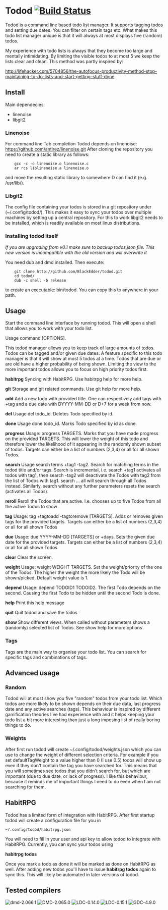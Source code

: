 # Todod [![Build Status](https://travis-ci.org/BlackEdder/todod.svg?branch=master)](https://travis-ci.org/BlackEdder/todod)

Todod is a command line based todo list manager. It supports tagging todos and setting due dates. You can filter on certain tags etc. What makes this todo list manager unique is that it will always at most displays five (random) todos.

My experience with todo lists is always that they become too large and mentally intimidating. By limiting the visible todos to at most 5 we keep the lists clear and clean. This method was partly inspired by:

http://lifehacker.com/5704856/the-autofocus-productivity-method-stop-maintaining-to-do-lists-and-start-getting-stuff-done

## Install

Main dependecies:

- linenoise
- libgit2

### Linenoise

For command line Tab completion Todod depends on linenoise: 
https://github.com/antirez/linenoise.git
After cloning the repository you need to create a static library as follows:

		gcc -c -o linenoise.o linenoise.c
		ar rcs liblinenoise.a linenoise.o

and move the resulting static library to somewhere D can find it (e.g. /usr/lib/).

### Libgit2

The config file containing your todos is stored in a git repository under (~/.config/todod/). This makes it easy to sync your todos over multiple machines by setting up a central repository. For this to work libgit2 needs to be installed, which is readily available on most linux distributions.

### Installing todod itself

_If you are upgrading from v0.1 make sure to backup todos.json file. This new version is incompatible with the old version and will overwrite it_

You need dub and dmd installed. Then execute:

		git clone http://github.com/BlackEdder/todod.git
		cd todod/
		dub -c shell -b release

to create an executable: bin/todod. You can copy this to anywhere in your path.

## Usage

Start the command line interface by running todod. This will open a shell that allows you to work with your todo list.

Usage command [OPTIONS].
		
This todod manager allows you to keep track of large amounts of todos. Todos can be tagged and/or given due dates. A feature specific to this todo manager is that it will show at most 5 todos at a time. Todos that are due or are old have a higher probability of being shown. Limiting the view to the more important todos allows you to focus on high priority todos first.

__habitrpg__ Syncing with HabitRPG. Use habitrpg help for more help.

__git__ Storage and git related commands. Use git help for more help.

__add__ Add a new todo with provided title. One can respectively add tags with +tag and a due date with DYYYY-MM-DD or D+7 for a week from now.

__del__ Usage del todo_id. Deletes Todo specified by id.

__done__ Usage done todo_id. Marks Todo specified by id as done.

__progress__ Usage: progress TARGETS. Marks that you have made progress on the provided TARGETS. This will lower the weight of this todo and therefore lower the likelihood of it appearing in the randomly shown subset of todos. Targets can either be a list of numbers (2,3,4) or all for all shown Todos.

__search__ Usage search terms +tag1 -tag2. Search for matching terms in the todod title and/or tags. Search is incremental, i.e. search +tag1 activates all todos with tag1, then search -tag2 will deactivate the Todos with tag2 from the list of Todos with tag1. search ... all will search through all Todos instead. Similarly, search without any further parameters resets the search (activates all Todos).

__reroll__ Reroll the Todos that are active. I.e. chooses up to five Todos from all the active Todos to show

__tag__ Usage: tag +tagtoadd -tagtoremove [TARGETS]. Adds or removes given tags for the provided targets. Targets can either be a list of numbers (2,3,4) or all for all shown Todos

__due__ Usage: due YYYY-MM-DD [TARGETS] or +days. Sets the given due date for the provided targets. Targets can either be a list of numbers (2,3,4) or all for all shown Todos

__clear__ Clear the screen.

__weight__ Usage: weight WEIGHT TARGETS. Set the weight/priority of the one of the Todos. The higher the weight the more likely the Todo will be shown/picked. Default weight value is 1.

__depend__ Usage: depend TODOID1 TODOID2. The first Todo depends on the second. Causing the first Todo to be hidden until the second Todo is done.

__help__ Print this help message

__quit__ Quit todod and save the todos

__show__ Show different views. When called without parameters shows a (randomly) selected list of Todos. See show help for more options

### Tags

Tags are the main way to organise your todo list. You can search for specific tags and combinations of tags.

## Advanced usage

### Random

Todod will at most show you five "random" todos from your todo list. Which todos are more likely to be shown depends on their due data, last progress date and any active searches (tags). This behaviour is inspired by different gamification theories I've had experience with and it helps keeping your todo list a bit more interesting than just a long imposing list of really boring things to do.

### Weights

After first run todod will create ~/.config/todod/weights.json which you can use to change the weight of different selection criteria. For example if you set defaultTagWeight to a value higher than 0 (I use 0.5) todos will show up even if they don't contain the tag you have searched for. This means that you will sometimes see todos that you didn't search for, but which are important (due to due date, or lack of progress). I like this behaviour, because it reminds me of important things I need to do even when I am not searching for them.

## HabitRPG

Todod has a limited form of integration with HabitRPG. After first startup todod will create a configuration file for you in

    ~/.config/todod/habitrpg.json

You will need to fill in your user and api key to allow todod to integrate with HabitRPG. Currently, you can sync your todos using

__habitrpg todos__

Once you mark a todo as done it will be marked as done on HabitRPG as well. After adding new todos you'll have to issue __habitrpg todos__ again to sync this. This will likely be automated in later versions of todod.

## Tested compilers
![dmd-2.066.1](https://img.shields.io/badge/DMD-2.066.1-brightgreen.svg) ![DMD-2.065.0](https://img.shields.io/badge/DMD-2.065.0-brightgreen.svg) ![LDC-0.14.0](https://img.shields.io/badge/LDC-0.14.0-brightgreen.svg) ![LDC-0.15.1](https://img.shields.io/badge/LDC-0.15.1-brightgreen.svg) ![GDC-4.9.0](https://img.shields.io/badge/GDC-4.9.0-brightgreen.svg)
